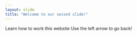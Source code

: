 ```yaml
---
layout: slide
title: "Welcome to our second slide!"
---
```

Learn how to work this website
Use the left arrow to go back!
